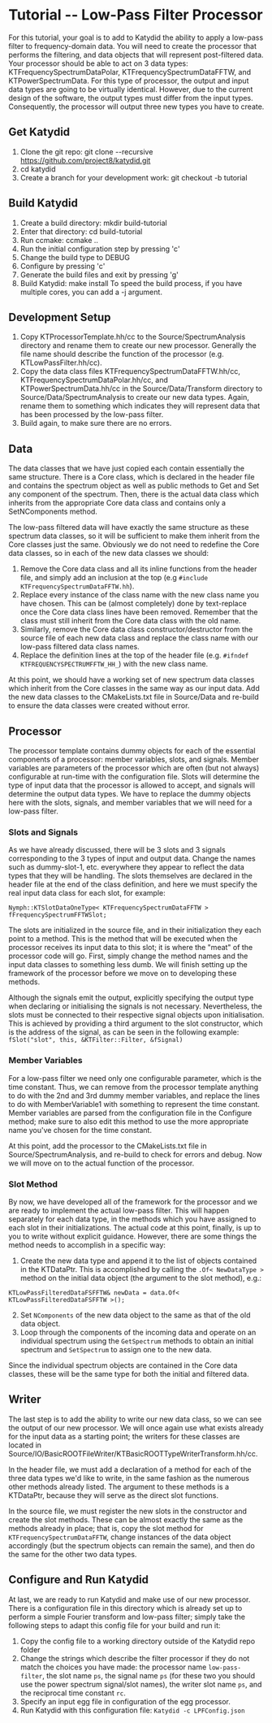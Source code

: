# Tutorial -- Low-Pass Filter Processor

For this tutorial, your goal is to add to Katydid the ability to apply a low-pass filter to frequency-domain data.  You will need to create the processor that performs the filtering, and data objects that will represent post-filtered data.  Your processor should be able to act on 3 data types: KTFrequencySpectrumDataPolar, KTFrequencySpectrumDataFFTW, and KTPowerSpectrumData. For this type of processor, the output and input data types are going to be virtually identical. However, due to the current design of the software, the output types must differ from the input types. Consequently, the processor will output three new types you have to create.

## Get Katydid
1. Clone the git repo: git clone --recursive https://github.com/project8/katydid.git
2. cd katydid
3. Create a branch for your development work: git checkout -b tutorial


## Build Katydid
1. Create a build directory: mkdir build-tutorial
2. Enter that directory: cd build-tutorial
3. Run ccmake: ccmake ..
4. Run the initial configuration step by pressing 'c'
5. Change the build type to DEBUG
6. Configure by pressing 'c'
7. Generate the build files and exit by pressing 'g'
8. Build Katydid: make install
   To speed the build process, if you have multiple cores, you can add a -j argument.

## Development Setup
1. Copy KTProcessorTemplate.hh/cc to the Source/SpectrumAnalysis directory and rename them to create our new processor. Generally the file name should describe the function of the processor (e.g. KTLowPassFilter.hh/cc).
2. Copy the data class files KTFrequencySpectrumDataFFTW.hh/cc, KTFrequencySpectrumDataPolar.hh/cc, and KTPowerSpectrumData.hh/cc in the Source/Data/Transform directory to Source/Data/SpectrumAnalysis to create our new data types. Again, rename them to something which indicates they will represent data that has been processed by the low-pass filter.
3. Build again, to make sure there are no errors. 

## Data
The data classes that we have just copied each contain essentially the same structure. There is a Core class, which is declared in the header file and contains the spectrum object as well as public methods to Get and Set any component of the spectrum. Then, there is the actual data class which inherits from the appropriate Core data class and contains only a SetNComponents method.

The low-pass filtered data will have exactly the same structure as these spectrum data classes, so it will be sufficient to make them inherit from the Core classes just the same. Obviously we do not need to redefine the Core data classes, so in each of the new data classes we should:

1. Remove the Core data class and all its inline functions from the header file, and simply add an inclusion at the top (e.g `#include KTFrequencySpectrumDataFFTW.hh`).
2. Replace every instance of the class name with the new class name you have chosen. This can be (almost completely) done by text-replace once the Core data class lines have been removed. Remember that the class must still inherit from the Core data class with the old name.
3. Similarly, remove the Core data class constructor/destructor from the source file of each new data class and replace the class name with our low-pass filtered data class names.
4. Replace the definition lines at the top of the header file (e.g. `#ifndef KTFREQUENCYSPECTRUMFFTW_HH_`) with the new class name.

At this point, we should have a working set of new spectrum data classes which inherit from the Core classes in the same way as our input data. Add the new data classes to the CMakeLists.txt file in Source/Data and re-build to ensure the data classes were created without error.

## Processor
The processor template contains dummy objects for each of the essential components of a processor: member variables, slots, and signals. Member variables are parameters of the processor which are often (but not always) configurable at run-time with the configuration file. Slots will determine the type of input data that the processor is allowed to accept, and signals will determine the output data types. We have to replace the dummy objects here with the slots, signals, and member variables that we will need for a low-pass filter.

### Slots and Signals
As we have already discussed, there will be 3 slots and 3 signals corresponding to the 3 types of input and output data. Change the names such as dummy-slot-1, etc. everywhere they appear to reflect the data types that they will be handling. The slots themselves are declared in the header file at the end of the class definition, and here we must specify the real input data class for each slot, for example:

`Nymph::KTSlotDataOneType< KTFrequencySpectrumDataFFTW > fFrequencySpectrumFFTWSlot;`

The slots are initialized in the source file, and in their initialization they each point to a method. This is the method that will be executed when the processor receives its input data to this slot; it is where the "meat" of the processor code will go. First, simply change the method names and the input data classes to something less dumb. We will finish setting up the framework of the processor before we move on to developing these methods.

Although the signals emit the output, explicitly specifying the output type when declaring or initialising the signals is not necessary. Nevertheless, the slots must be connected to their respective signal objects upon initialisation. This is achieved by providing a third argument to the slot constructor, which is the address of the signal, as can be seen in the following example:
`fSlot("slot", this, &KTFilter::Filter, &fSignal)`

### Member Variables
For a low-pass filter we need only one configurable parameter, which is the time constant. Thus, we can remove from the processor template anything to do with the 2nd and 3rd dummy member variables, and replace the lines to do with MemberVariable1 with something to represent the time constant. Member variables are parsed from the configuration file in the Configure method; make sure to also edit this method to use the more appropriate name you've chosen for the time constant.

At this point, add the processor to the CMakeLists.txt file in Source/SpectrumAnalysis, and re-build to check for errors and debug. Now we will move on to the actual function of the processor.

### Slot Method
By now, we have developed all of the framework for the processor and we are ready to implement the actual low-pass filter. This will happen separately for each data type, in the methods which you have assigned to each slot in their initializations. The actual code at this point, finally, is up to you to write without explicit guidance. However, there are some things the method needs to accomplish in a specific way:

1. Create the new data type and append it to the list of objects contained in the KTDataPtr. This is accomplished by calling the `.Of< NewDataType >` method on the initial data object (the argument to the slot method), e.g.:

`KTLowPassFilteredDataFSFFTW& newData = data.Of< KTLowPassFilteredDataFSFFTW >();`

2. Set `NComponents` of the new data object to the same as that of the old data object.
3. Loop through the components of the incoming data and operate on an individual spectrum using the `GetSpectrum` methods to obtain an initial spectrum and `SetSpectrum` to assign one to the new data.

Since the individual spectrum objects are contained in the Core data classes, these will be the same type for both the initial and filtered data.

## Writer
The last step is to add the ability to write our new data class, so we can see the output of our new processor. We will once again use what exists already for the input data as a starting point; the writers for these classes are located in Source/IO/BasicROOTFileWriter/KTBasicROOTTypeWriterTransform.hh/cc.

In the header file, we must add a declaration of a method for each of the three data types we'd like to write, in the same fashion as the numerous other methods already listed. The argument to these methods is a KTDataPtr, because they will serve as the direct slot functions.

In the source file, we must register the new slots in the constructor and create the slot methods. These can be almost exactly the same as the methods already in place; that is, copy the slot method for `KTFrequencySpectrumDataFFTW`, change instances of the data object accordingly (but the spectrum objects can remain the same), and then do the same for the other two data types. 

## Configure and Run Katydid
At last, we are ready to run Katydid and make use of our new processor. There is a configuration file in this directory which is already set up to perform a simple Fourier transform and low-pass filter; simply take the following steps to adapt this config file for your build and run it:

1. Copy the config file to a working directory outside of the Katydid repo folder
2. Change the strings which describe the filter processor if they do not match the choices you have made: the processor name `low-pass-filter`, the slot name `ps`, the signal name `ps` (for these two you should use the power spectrum signal/slot names), the writer slot name `ps`, and the reciprocal time constant `rc`.
3. Specify an input egg file in configuration of the egg processor.
4. Run Katydid with this configuration file: `Katydid -c LPFConfig.json`
